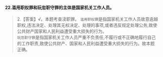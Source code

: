 #### 22.滥用职权罪和玩忽职守罪的主体是国家机关工作人员。
>   2.【答案】√。本题考查渎职罪。
`滥用职权罪`是指国家机关工作人员故意逾越职权,违法决定、处理其无权决定、处理的事项,或者违反规定处理公务,致使公共财产国家和人民利益遭受重大损失的行为。      
`玩忽职守罪`是指国家机关工作人员严重不负责任,不履行或不正确地履行自己的工作职责,致使公共财产、国家和人民利益遭受重大损失的行为。故本题正确。



















